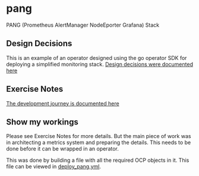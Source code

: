 # pang
PANG (Prometheus AlertManager NodeEporter Grafana) Stack

## Design Decisions
This is an example of an operator designed using the go operator SDK for deploying a simplified monitoring stack. [Design decisions were documented here](doc/design_decision.md)

## Exercise Notes
[The development journey is documented here](doc/build_journey.md)

## Show my workings
Please see Exercise Notes for more details.  But the main piece of work was in architecting a metrics system and preparing the details.  This needs to be done before it can be wrapped in an operator.

This was done by building a file with all the required OCP objects in it.  This file can be viewed in [deploy_pang.yml](deploy_pang.yml).